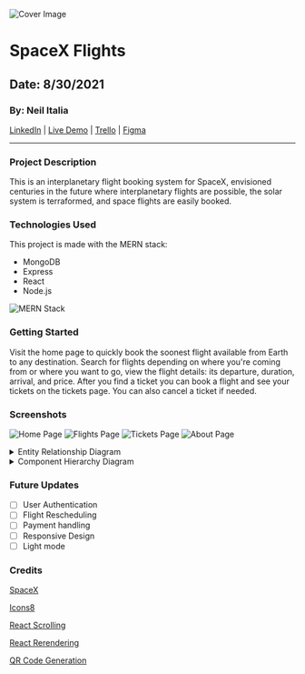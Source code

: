 ![Cover Image](https://i.imgur.com/4iz251K.jpeg)
# SpaceX Flights
## Date: 8/30/2021

### By: Neil Italia

[LinkedIn](https://www.linkedin.com/in/neilitalia/) | [Live Demo](https://salty-wave-69241.herokuapp.com/) | [Trello](https://trello.com/b/PpDimXDN/spacex-travel) | [Figma](https://www.figma.com/file/9u9aqKT6i6Bz7OP1sRtygI/SpaceX-Flights?node-id=0%3A1)
***

### Project Description

This is an interplanetary flight booking system for SpaceX, envisioned centuries in the future where interplanetary flights are possible, the solar system is terraformed, and space flights are easily booked.

### Technologies Used

This project is made with the MERN stack:

* MongoDB
* Express
* React
* Node.js

![MERN Stack](https://camo.githubusercontent.com/2fd16dd0b0d63836d2f1bcc5233ff57d97b4238bc48ab1d713b3d058a1135931/68747470733a2f2f6765656b73706572686f75722e636f6d2f77702d636f6e74656e742f75706c6f6164732f323031392f30322f6d65726e2d696d672e706e67253232)

### Getting Started

Visit the home page to quickly book the soonest flight available from Earth to any destination. Search for flights depending on where you're coming from or where you want to go, view the flight details: its departure, duration, arrival, and price. After you find a ticket you can book a flight and see your tickets on the tickets page. You can also cancel a ticket if needed.

### Screenshots

![Home Page](https://i.imgur.com/ccDrkp6.png)
![Flights Page](https://i.imgur.com/ctJcy8Q.png)
![Tickets Page](https://i.imgur.com/HSBqwPc.png)
![About Page](https://i.imgur.com/I7zN8Pr.png)

<details>
  <summary>Entity Relationship Diagram</summary>
  <img src="https://i.imgur.com/1SDEbfn.png" />
</details>

<details>
  <summary>Component Hierarchy Diagram</summary>
  <img src="https://i.imgur.com/gEwL1q2.png" />
</details>

### Future Updates

- [ ] User Authentication
- [ ] Flight Rescheduling
- [ ] Payment handling
- [ ] Responsive Design
- [ ] Light mode

### Credits

[SpaceX](https://www.spacex.com/)

[Icons8](https://icons8.com/icons/windows)

[React Scrolling](https://stackoverflow.com/questions/37620694/how-to-scroll-to-bottom-in-react)

[React Rerendering](https://stackoverflow.com/questions/46240647/react-how-to-force-a-function-component-to-render)

[QR Code Generation](https://goqr.me/api/)
